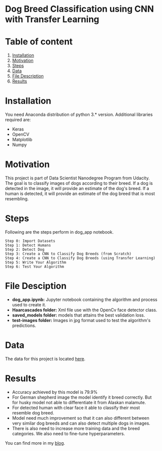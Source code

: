 # Dog Breed Classification using CNN with Transfer Learning

# Table of content
1. [Installation](#Installation)
2. [Motivation](#Motivation)
3. [Steps](#Steps)
4. [Data](#Data)
5. [File Description](#FileDescription)
6. [Results](#Results)


<a name="Installation"></a>
# Installation

You need Anaconda distribution of python 3.* version. Additional libraries required are:

* Keras
* OpenCV
* Matplotlib
* Numpy

<a name="Motivation"></a>
# Motivation

This project is part of Data Scientist Nanodegree Program from Udacity. The goal is to classify images of dogs according to their breed. If a dog is detected in the image, it will provide an estimate of the dog's breed. If a human is detected, it will provide an estimate of the dog breed that is most resembling.

<a name="Steps"></a>
# Steps

Following are the steps perform in dog_app notebook.

    Step 0: Import Datasets
    Step 1: Detect Humans
    Step 2: Detect Dog
    Step 3: Create a CNN to Classify Dog Breeds (from Scratch)
    Step 4: Create a CNN to Classify Dog Breeds (using Transfer Learning)
    Step 5: Write Your Algorithm
    Step 6: Test Your Algorithm

<a name="FileDescription"></a>
# File Desciption

* **dog_app.ipynb:** Jupyter notebook containing the algorithm and process used to create it.
* **Haarcascades folder:** Xml file use with the OpenCv face detector class.
* **saved_models folder:** models that attains the best validation loss.
* **test-images folder:** Images in jpg format used to test the algorithm's predictions.

<a name="Data"></a>
# Data
The data for this project is located [here]().

<a name="Results"></a>
# Results

* Accuracy achieved by this model is 79.9% 
* For German shepherd image the model identify it breed correctly. But for husky model not able to differentiate it from Alaskan malamute. 
* For detected human with clear face it able to classify their most resemble dog breed. 
* Model need much improvement so that it can also different between very similar dog breeds and can also detect multiple dogs in images. 
* There is also need to increase more training data and the breed categories.  We also need to fine-tune hyperparameters. 

You can find more in my [blog]().

